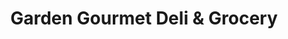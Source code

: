 ---
title: "Garden Gourmet Deli & Grocery"
url: /new-york/garden-gourmet-deli-und-grocery/
shop: Feinkost
---